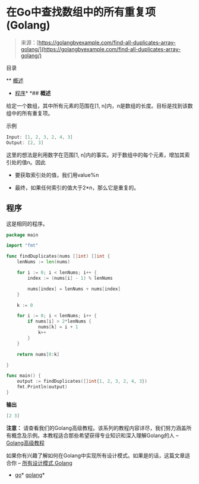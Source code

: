 <!--yml

分类：未分类

日期：2024-10-13 06:49:01

-->

# 在Go中查找数组中的所有重复项 (Golang)

> 来源：[https://golangbyexample.com/find-all-duplicates-array-golang/](https://golangbyexample.com/find-all-duplicates-array-golang/)

目录

**   [概述](#Overview "Overview")

+   [程序](#Program "Program")*  *## **概述**

给定一个数组，其中所有元素的范围在[1, n]内，n是数组的长度。目标是找到该数组中的所有重复项。

示例

```go
Input: [1, 2, 3, 2, 4, 3]
Output: [2, 3]
```

这里的想法是利用数字在范围[1, n]内的事实。对于数组中的每个元素，增加其索引处的值n。因此

+   要获取索引处的值，我们用value%n

+   最终，如果任何索引的值大于2*n，那么它是重复的。

## **程序**

这是相同的程序。

```go
package main

import "fmt"

func findDuplicates(nums []int) []int {
	lenNums := len(nums)

	for i := 0; i < lenNums; i++ {
		index := (nums[i] - 1) % lenNums

		nums[index] = lenNums + nums[index]
	}

	k := 0

	for i := 0; i < lenNums; i++ {
		if nums[i] > 2*lenNums {
			nums[k] = i + 1
			k++
		}
	}

	return nums[0:k]

}

func main() {
	output := findDuplicates([]int{1, 2, 3, 2, 4, 3})
	fmt.Println(output)
}
```

**输出**

```go
[2 3]
```

**注意：** 请查看我们的Golang高级教程。该系列的教程内容详尽，我们努力涵盖所有概念及示例。本教程适合那些希望获得专业知识和深入理解Golang的人 – [Golang高级教程](https://golangbyexample.com/golang-comprehensive-tutorial/)

如果你有兴趣了解如何在Golang中实现所有设计模式。如果是的话，这篇文章适合你 – [所有设计模式 Golang](https://golangbyexample.com/all-design-patterns-golang/)

+   [go](https://golangbyexample.com/tag/go/)*   [golang](https://golangbyexample.com/tag/golang/)*
